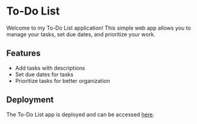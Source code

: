# To-Do List

Welcome to my To-Do List application! This simple web app allows you to manage your tasks, set due dates, and prioritize your work.

## Features

- Add tasks with descriptions
- Set due dates for tasks
- Prioritize tasks for better organization

## Deployment

The To-Do List app is deployed and can be accessed [here](https://sidd444.github.io/To-Do-List/).
